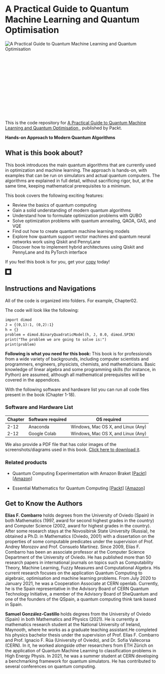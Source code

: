# A Practical Guide to Quantum Machine Learning and Quantum Optimisation 

<a href="https://www.packtpub.com/product/a-practical-guide-to-quantum-machine-learning-and-quantum-optimisation/9781804613832?utm_source=github&utm_medium=repository&utm_campaign="><img src="https://content.packt.com/B19003/cover_image_small.jpg" alt="A Practical Guide to Quantum Machine Learning and Quantum Optimisation " height="256px" align="right"></a>

This is the code repository for [A Practical Guide to Quantum Machine Learning and Quantum Optimisation ](https://www.packtpub.com/product/a-practical-guide-to-quantum-machine-learning-and-quantum-optimisation/9781804613832?utm_source=github&utm_medium=repository&utm_campaign=), published by Packt.

**Hands-on Approach to Modern Quantum Algorithms**

## What is this book about?
This book introduces the main quantum algorithms that are currently used in optimization and machine learning. The approach is hands-on, with examples that can be run on simulators and actual quantum computers. The algorithms are explained in full detail, without sacrificing rigor, but, at the same time, keeping mathematical prerequisites to a minimum.

This book covers the following exciting features:
* Review the basics of quantum computing
* Gain a solid understanding of modern quantum algorithms
* Understand how to formulate optimization problems with QUBO
* Solve optimization problems with quantum annealing, QAOA, GAS, and VQE
* Find out how to create quantum machine learning models
* Explore how quantum support vector machines and quantum neural networks work using Qiskit and PennyLane
* Discover how to implement hybrid architectures using Qiskit and PennyLane and its PyTorch interface

If you feel this book is for you, get your [copy](https://www.amazon.com/dp/1804613835) today!

<a href="https://www.packtpub.com/?utm_source=github&utm_medium=banner&utm_campaign=GitHubBanner"><img src="https://raw.githubusercontent.com/PacktPublishing/GitHub/master/GitHub.png" 
alt="https://www.packtpub.com/" border="5" /></a>

## Instructions and Navigations
All of the code is organized into folders. For example, Chapter02.

The code will look like the following:
```
import dimod
J = {(0,1):1, (0,2):1}
h = {}
problem = dimod.BinaryQuadraticModel(h, J, 0.0, dimod.SPIN)
print("The problem we are going to solve is:")
print(problem)
```

**Following is what you need for this book:**
This book is for professionals from a wide variety of backgrounds, including computer scientists and programmers, engineers, physicists, chemists, and mathematicians. Basic knowledge of linear algebra and some programming skills (for instance, in Python) are assumed, although all mathematical prerequisites will be covered in the appendices.

With the following software and hardware list you can run all code files present in the book (Chapter 1-18).
### Software and Hardware List
| Chapter | Software required | OS required |
| -------- | ------------------------------------ | ----------------------------------- |
| 2-12 | Anaconda | Windows, Mac OS X, and Linux (Any) |
| 2-12 | Google Colab | Windows, Mac OS X, and Linux (Any) |


We also provide a PDF file that has color images of the screenshots/diagrams used in this book. [Click here to download it](https://packt.link/FtU9t).

### Related products
* Quantum Computing Experimentation with Amazon Braket  [[Packt]](https://www.packtpub.com/product/quantum-computing-experimentation-with-amazon-braket/9781800565265?utm_source=github&utm_medium=repository&utm_campaign=) [[Amazon]](https://www.amazon.com/dp/1800565267)

* Essential Mathematics for Quantum Computing  [[Packt]](https://www.packtpub.com/product/essential-mathematics-for-quantum-computing/9781801073141#_ga=2.165177852.2122294857.1679392398-1305371096.1644413090?utm_source=github&utm_medium=repository&utm_campaign=) [[Amazon]](https://www.amazon.com/dp/1801073147)



## Get to Know the Authors
**Elías F. Combarro**
 holds degrees from the University of Oviedo (Spain) in both Mathematics (1997, award for second highest grades in the country) and Computer Science (2002, award for highest grades in the country). After some research stays at the Novosibirsk State University (Russia), he obtained a Ph.D. in Mathematics (Oviedo, 2001) with a dissertation on the properties of some computable predicates under the supervision of Prof. Andrey Morozov and Prof. Consuelo Martínez.
Since 2009, Elías F. Combarro has been an associate professor at the Computer Science Department of the University of Oviedo. He has published more than 50 research papers in international journals on topics such as Computability Theory, Machine Learning, Fuzzy Measures and Computational Algebra. His current research focuses on the application Quantum Computing to algebraic, optimisation and machine learning problems.
From July 2020 to January 2021, he was a Cooperation Associate at CERN openlab. Currently, he is the Spain representative in the Advisory Board of CERN Quantum Technology Initiative, a member of the Advisory Board of SheQuantum and one of the founders of the QSpain, a quantum computing think tank based in Spain.

**Samuel González-Castillo**
 holds degrees from the University of Oviedo (Spain) in both Mathematics and Physics (2021). He is currently a mathematics research student at the National University of Ireland, Maynooth, where he works as a graduate teaching assistant.He completed his physics bachelor thesis under the supervision of Prof. Elías F. Combarro and Prof. Ignacio F. Rúa (University of Oviedo), and Dr. Sofia Vallecorsa (CERN). In it, he worked alongside other researchers from ETH Zürich on the application of Quantum Machine Learning to classification problems in High Energy Physis. In 2021, he was a summer student at CERN developing a benchmarking framework for quantum simulators. He has contributed to several conferences on quantum computing.


